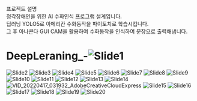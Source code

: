 프로젝트 설명  <br>
청각장애인을 위한 AI 수화인식 프로그램 설계입니다. <br>
딥러닝 YOLO5로 아메리칸 수화동작을 파이토치로 학습시킵니다. <br> 
그 후 아나콘다 GUI CAM을 활용하여 수화동작을 인식하여 문장으로 출력해냅니다. <br>

# DeepLeraning_-![Slide1](https://user-images.githubusercontent.com/86208370/163018278-3af0151b-4c6b-47a2-8192-88f9d5d61bea.jpg)
![Slide2](https://user-images.githubusercontent.com/86208370/163018281-297028e6-e467-4958-a440-a63beb7aa415.jpg)
![Slide3](https://user-images.githubusercontent.com/86208370/163018285-e7bb4848-52cb-4a11-b1f2-124f452de935.jpg)
![Slide4](https://user-images.githubusercontent.com/86208370/163018289-99e34618-e55c-479d-a6ca-a6dbcfcc74be.jpg)
![Slide5](https://user-images.githubusercontent.com/86208370/163018294-5d0c4213-b16f-49cf-b00e-7f69c557ef20.jpg)
![Slide6](https://user-images.githubusercontent.com/86208370/163018304-3a67a20d-37aa-4b30-bc23-911a9154613a.jpg)
![Slide7](https://user-images.githubusercontent.com/86208370/163018308-09a38279-cc11-4ad4-8c62-06ffde803eb1.jpg)
![Slide8](https://user-images.githubusercontent.com/86208370/163018310-81fda5fb-034a-4686-91c6-53d9e61dcaad.jpg)
![Slide9](https://user-images.githubusercontent.com/86208370/163018311-ea6e7e59-6172-4b8c-b101-97282d38755f.jpg)
![Slide10](https://user-images.githubusercontent.com/86208370/163018316-6ff6b6ee-efb9-4608-a8eb-76902883f69b.jpg)
![Slide11](https://user-images.githubusercontent.com/86208370/163018320-d8c8b1f4-a043-46d4-b2f1-dcaf3ff2f9e4.jpg)
![Slide12](https://user-images.githubusercontent.com/86208370/163018322-f863653d-0401-4561-839b-c8718d3fd76a.jpg)
![Slide13](https://user-images.githubusercontent.com/86208370/163018325-0c3eab4a-232e-4570-903d-d97bf2c3225a.jpg)
![Slide14](https://user-images.githubusercontent.com/86208370/163018331-da64b4a2-454a-4c6c-aeee-5c59887521e3.jpg)
![VID_20220417_031932_AdobeCreativeCloudExpress](https://user-images.githubusercontent.com/86208370/163686953-3a5e0823-98f3-4f8e-b6a4-ef4d48ed1b90.gif)
![Slide15](https://user-images.githubusercontent.com/86208370/163018336-e482d288-f718-4c6d-8e76-afa34631c111.jpg)
![Slide16](https://user-images.githubusercontent.com/86208370/163018348-e8f74c49-36f7-4886-a3ab-9b2226606e2d.jpg)
![Slide17](https://user-images.githubusercontent.com/86208370/163018352-7960d627-f502-47eb-bd6d-7d83841b2061.jpg)
![Slide18](https://user-images.githubusercontent.com/86208370/163018358-61d6722d-ab57-456f-8fd0-f512d2d9731a.jpg)
![Slide19](https://user-images.githubusercontent.com/86208370/163018363-238f6a63-8766-4c92-a671-08b2b1aab44b.jpg)
![Slide20](https://user-images.githubusercontent.com/86208370/163018370-179e33be-dfa7-48b5-a07b-c11bbb37f11c.jpg)
